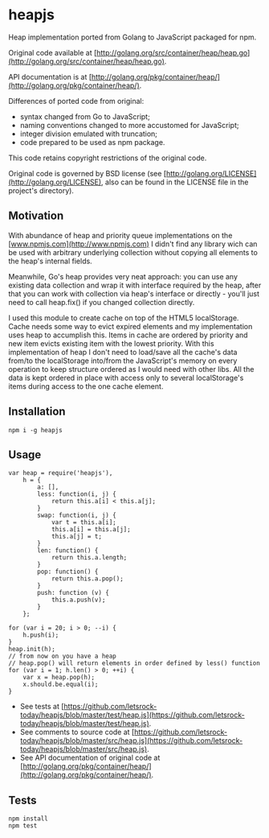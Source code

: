 # heapjs

Heap implementation ported from Golang to JavaScript packaged for npm.

Original code available at [http://golang.org/src/container/heap/heap.go](http://golang.org/src/container/heap/heap.go).

API documentation is at [http://golang.org/pkg/container/heap/](http://golang.org/pkg/container/heap/).

Differences of ported code from original:
- syntax changed from Go to JavaScript;
- naming conventions changed to more accustomed for JavaScript;
- integer division emulated with truncation;
- code prepared to be used as npm package.

This code retains copyright restrictions of the original code.

Original code is governed by BSD license (see [http://golang.org/LICENSE](http://golang.org/LICENSE),
also can be found in the LICENSE file in the project's directory).

## Motivation

With abundance of heap and priority queue implementations on the [www.npmjs.com](http://www.npmjs.com)
I didn't find any library wich can be used with arbitrary underlying collection
without copying all elements to the heap's internal fields.

Meanwhile, Go's heap provides very neat approach: you can use any existing
data collection and wrap it with interface required by the heap, after that
you can work with collection via heap's interface or directly - you'll just
need to call heap.fix() if you changed collection directly.

I used this module to create cache on top of the HTML5 localStorage.
Cache needs some way to evict expired elements and my implementation uses heap
to accumplish this. Items in cache are ordered by priority and new item evicts
existing item with the lowest priority. With this implementation of heap
I don't need to load/save all the cache's data from/to the localStorage into/from
the JavaScript's memory on every operation to keep structure ordered
as I would need with other libs. All the data is kept ordered in place with
access only to several localStorage's items during access to the one cache element.

## Installation

    npm i -g heapjs

## Usage

	var heap = require('heapjs'),
		h = {
			a: [],
			less: function(i, j) {
				return this.a[i] < this.a[j];
			}
			swap: function(i, j) {
				var t = this.a[i];
				this.a[i] = this.a[j];
				this.a[j] = t;
			}
			len: function() {
				return this.a.length;
			}
			pop: function() {
				return this.a.pop();
			}
			push: function (v) {
				this.a.push(v);
			}
		};

	for (var i = 20; i > 0; --i) {
		h.push(i);
	}
	heap.init(h);
	// from now on you have a heap
	// heap.pop() will return elements in order defined by less() function
	for (var i = 1; h.len() > 0; ++i) {
		var x = heap.pop(h);
		x.should.be.equal(i);
	}

- See tests at [https://github.com/letsrock-today/heapjs/blob/master/test/heap.js](https://github.com/letsrock-today/heapjs/blob/master/test/heap.js).
- See comments to source code at [https://github.com/letsrock-today/heapjs/blob/master/src/heap.js](https://github.com/letsrock-today/heapjs/blob/master/src/heap.js).
- See API documentation of original code at [http://golang.org/pkg/container/heap/](http://golang.org/pkg/container/heap/).

## Tests

    npm install
    npm test

